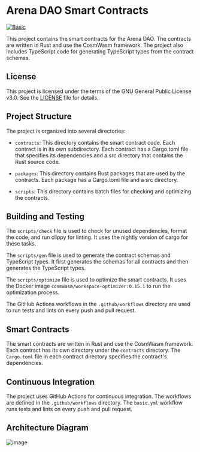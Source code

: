 # Arena DAO Smart Contracts

[![Basic](https://github.com/Arena-DAO/arena-smart-contracts/actions/workflows/basic.yml/badge.svg)](https://github.com/Arena-DAO/arena-smart-contracts/actions/workflows/basic.yml)

This project contains the smart contracts for the Arena DAO. The contracts are written in Rust and use the CosmWasm framework. The project also includes TypeScript code for generating TypeScript types from the contract schemas.

## License

This project is licensed under the terms of the GNU General Public License v3.0. See the [LICENSE](./LICENSE) file for details.

## Project Structure

The project is organized into several directories:

- `contracts`: This directory contains the smart contract code. Each contract is in its own subdirectory. Each contract has a Cargo.toml file that specifies its dependencies and a src directory that contains the Rust source code.

- `packages`: This directory contains Rust packages that are used by the contracts. Each package has a Cargo.toml file and a src directory.

- `scripts`: This directory contains batch files for checking and optimizing the contracts.


## Building and Testing

The `scripts/check` file is used to check for unused dependencies, format the code, and run clippy for linting. It uses the nightly version of cargo for these tasks.

The `scripts/gen` file is used to generate the contract schemas and TypeScript types. It first generates the schemas for all contracts and then generates the TypeScript types.

The `scripts/optimize` file is used to optimize the smart contracts. It uses the Docker image `cosmwasm/workspace-optimizer:0.15.1` to run the optimization process.

The GitHub Actions workflows in the `.github/workflows` directory are used to run tests and lints on every push and pull request.

## Smart Contracts

The smart contracts are written in Rust and use the CosmWasm framework. Each contract has its own directory under the `contracts` directory. The `Cargo.toml` file in each contract directory specifies the contract's dependencies.

## Continuous Integration

The project uses GitHub Actions for continuous integration. The workflows are defined in the `.github/workflows` directory. The `basic.yml` workflow runs tests and lints on every push and pull request.

## Architecture Diagram

![image](https://showme.redstarplugin.com/d/d:LvtiZJV2)
